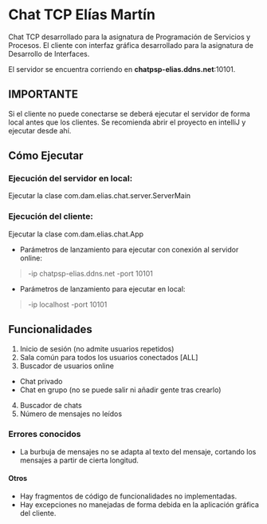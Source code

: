 # Chat TCP Elías Martín
Chat TCP desarrollado para la asignatura de Programación de Servicios y Procesos.
El cliente con interfaz gráfica desarrollado para la asignatura de Desarrollo de Interfaces.

El servidor se encuentra corriendo en **chatpsp-elias.ddns.net**:10101.

## IMPORTANTE
Si el cliente no puede conectarse se deberá ejecutar el servidor de forma local antes que los clientes.
Se recomienda abrir el proyecto en intelliJ y ejecutar desde ahí.

## Cómo Ejecutar
### Ejecución del servidor en local:
  Ejecutar la clase com.dam.elias.chat.server.ServerMain

### Ejecución del cliente:
  Ejecutar la clase com.dam.elias.chat.App
  - Parámetros de lanzamiento para ejecutar con conexión al servidor online:
>    -ip chatpsp-elias.ddns.net -port 10101
  - Parámetros de lanzamiento para ejecutar en local:
>    -ip localhost -port 10101

## Funcionalidades
1. Inicio de sesión (no admite usuarios repetidos)
2. Sala común para todos los usuarios conectados \[ALL]
3. Buscador de usuarios online
  - Chat privado
  - Chat en grupo (no se puede salir ni añadir gente tras crearlo)
4. Buscador de chats 
5. Número de mensajes no leídos

### Errores conocidos
- La burbuja de mensajes no se adapta al texto del mensaje, cortando los mensajes a partir de cierta longitud.

#### Otros
- Hay fragmentos de código de funcionalidades no implementadas.
- Hay excepciones no manejadas de forma debida en la aplicación gráfica del cliente.
